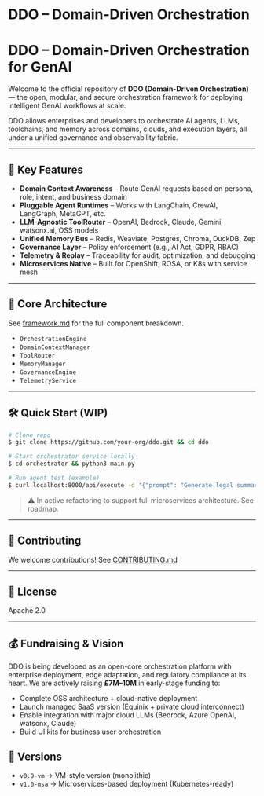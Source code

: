 # DDO – Domain-Driven Orchestration
# DDO – Domain-Driven Orchestration for GenAI

Welcome to the official repository of **DDO (Domain-Driven Orchestration)** — the open, modular, and secure orchestration framework for deploying intelligent GenAI workflows at scale.

DDO allows enterprises and developers to orchestrate AI agents, LLMs, toolchains, and memory across domains, clouds, and execution layers, all under a unified governance and observability fabric.

---

## 🚀 Key Features

- **Domain Context Awareness** – Route GenAI requests based on persona, role, intent, and business domain
- **Pluggable Agent Runtimes** – Works with LangChain, CrewAI, LangGraph, MetaGPT, etc.
- **LLM-Agnostic ToolRouter** – OpenAI, Bedrock, Claude, Gemini, watsonx.ai, OSS models
- **Unified Memory Bus** – Redis, Weaviate, Postgres, Chroma, DuckDB, Zep
- **Governance Layer** – Policy enforcement (e.g., AI Act, GDPR, RBAC)
- **Telemetry & Replay** – Traceability for audit, optimization, and debugging
- **Microservices Native** – Built for OpenShift, ROSA, or K8s with service mesh

---

## 🧱 Core Architecture

See [framework.md](./framework.md) for the full component breakdown.

- `OrchestrationEngine`
- `DomainContextManager`
- `ToolRouter`
- `MemoryManager`
- `GovernanceEngine`
- `TelemetryService`

---

## 🛠️ Quick Start (WIP)

```bash
# Clone repo
$ git clone https://github.com/your-org/ddo.git && cd ddo

# Start orchestrator service locally
$ cd orchestrator && python3 main.py

# Run agent test (example)
$ curl localhost:8000/api/execute -d '{"prompt": "Generate legal summary"}'
```

> ⚠️ In active refactoring to support full microservices architecture. See roadmap.

---

## 🤝 Contributing

We welcome contributions! See [CONTRIBUTING.md](./CONTRIBUTING.md)

---

## 📜 License

Apache 2.0

---

## 💰 Fundraising & Vision

DDO is being developed as an open-core orchestration platform with enterprise deployment, edge adaptation, and regulatory compliance at its heart. We are actively raising **£7M–10M** in early-stage funding to:

- Complete OSS architecture + cloud-native deployment
- Launch managed SaaS version (Equinix + private cloud interconnect)
- Enable integration with major cloud LLMs (Bedrock, Azure OpenAI, watsonx, Claude)
- Build UI kits for business user orchestration

## 🔄 Versions

- `v0.9-vm` → VM-style version (monolithic)
- `v1.0-msa` → Microservices-based deployment (Kubernetes-ready)
